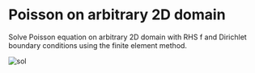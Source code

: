 # Poisson on arbitrary 2D domain

Solve Poisson equation on arbitrary 2D domain with RHS f 
and Dirichlet boundary conditions using the finite element
method.

![sol](https://rawgithub.com/daleroberts/poisson/master/sol.png)
